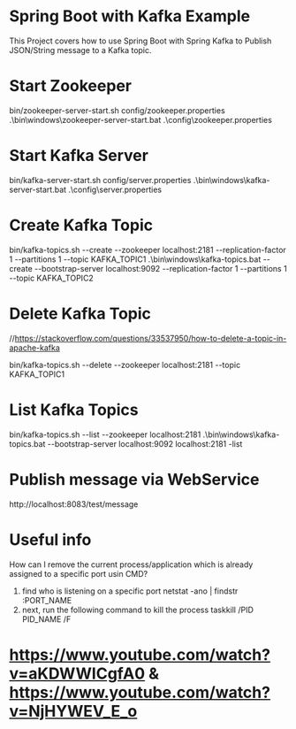 # Spring Boot with Kafka Example

This Project covers how to use Spring Boot with Spring Kafka to Publish JSON/String message to a Kafka topic.

# Start Zookeeper

bin/zookeeper-server-start.sh config/zookeeper.properties
.\bin\windows\zookeeper-server-start.bat .\config\zookeeper.properties

# Start Kafka Server

bin/kafka-server-start.sh config/server.properties
.\bin\windows\kafka-server-start.bat .\config\server.properties

# Create Kafka Topic

bin/kafka-topics.sh --create --zookeeper localhost:2181 --replication-factor 1 --partitions 1 --topic KAFKA_TOPIC1
.\bin\windows\kafka-topics.bat --create --bootstrap-server localhost:9092 --replication-factor 1 --partitions 1 --topic KAFKA_TOPIC2

# Delete Kafka Topic
//https://stackoverflow.com/questions/33537950/how-to-delete-a-topic-in-apache-kafka

bin/kafka-topics.sh --delete  --zookeeper localhost:2181  --topic KAFKA_TOPIC1

# List Kafka Topics

bin/kafka-topics.sh --list --zookeeper localhost:2181
.\bin\windows\kafka-topics.bat --bootstrap-server localhost:9092  localhost:2181 -list

# Publish message via WebService

http://localhost:8083/test/message

# Useful info

How can I remove the current process/application which is already assigned to a specific port usin CMD?
1. find who is listening on a specific port
    netstat -ano | findstr :PORT_NAME
2. next, run the following command to kill the process
    taskkill /PID PID_NAME /F
 
# https://www.youtube.com/watch?v=aKDWWICgfA0 & https://www.youtube.com/watch?v=NjHYWEV_E_o